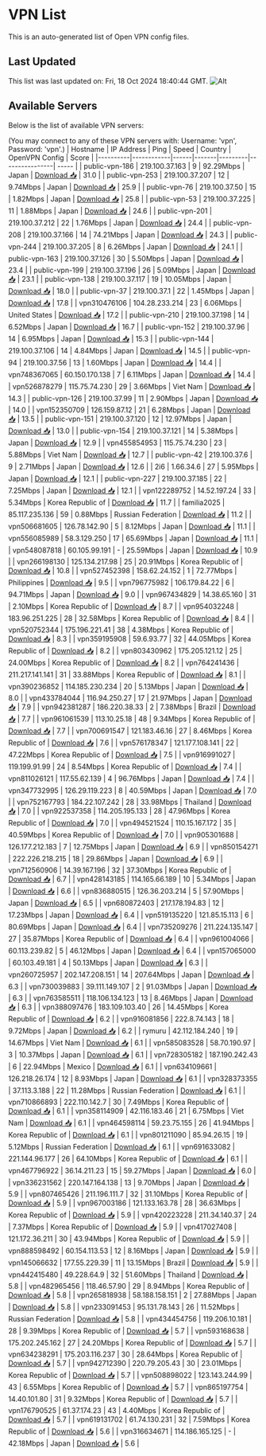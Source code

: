 # VPN List

This is an auto-generated list of Open VPN config files.

## Last Updated

This list was last updated on: Fri, 18 Oct 2024 18:40:44 GMT.
![Alt](https://repobeats.axiom.co/api/embed/186b98318ef1479477931607c1ad7d823f12451f.svg "Repobeats analytics image")

## Available Servers

Below is the list of available VPN servers:

(You may connect to any of these VPN servers with: Username: 'vpn', Password: 'vpn'.)
| Hostname | IP Address | Ping | Speed | Country | OpenVPN Config | Score |
|----------|------------|------|-------|---------|----------------| ----- |
| public-vpn-186 | 219.100.37.163 | 9 | 92.29Mbps | Japan | [Download 📥](./configs/server_0_JP.ovpn) | 31.0 |
| public-vpn-253 | 219.100.37.207 | 12 | 9.74Mbps | Japan | [Download 📥](./configs/server_1_JP.ovpn) | 25.9 |
| public-vpn-76 | 219.100.37.50 | 15 | 1.82Mbps | Japan | [Download 📥](./configs/server_2_JP.ovpn) | 25.8 |
| public-vpn-53 | 219.100.37.225 | 11 | 1.88Mbps | Japan | [Download 📥](./configs/server_3_JP.ovpn) | 24.6 |
| public-vpn-201 | 219.100.37.212 | 22 | 1.76Mbps | Japan | [Download 📥](./configs/server_4_JP.ovpn) | 24.4 |
| public-vpn-208 | 219.100.37.166 | 14 | 74.21Mbps | Japan | [Download 📥](./configs/server_5_JP.ovpn) | 24.3 |
| public-vpn-244 | 219.100.37.205 | 8 | 6.26Mbps | Japan | [Download 📥](./configs/server_6_JP.ovpn) | 24.1 |
| public-vpn-163 | 219.100.37.126 | 30 | 5.50Mbps | Japan | [Download 📥](./configs/server_7_JP.ovpn) | 23.4 |
| public-vpn-199 | 219.100.37.196 | 26 | 5.09Mbps | Japan | [Download 📥](./configs/server_8_JP.ovpn) | 23.1 |
| public-vpn-138 | 219.100.37.117 | 19 | 10.05Mbps | Japan | [Download 📥](./configs/server_9_JP.ovpn) | 18.0 |
| public-vpn-37 | 219.100.37.1 | 22 | 1.45Mbps | Japan | [Download 📥](./configs/server_10_JP.ovpn) | 17.8 |
| vpn310476106 | 104.28.233.214 | 23 | 6.06Mbps | United States | [Download 📥](./configs/server_11_US.ovpn) | 17.2 |
| public-vpn-210 | 219.100.37.198 | 14 | 6.52Mbps | Japan | [Download 📥](./configs/server_12_JP.ovpn) | 16.7 |
| public-vpn-152 | 219.100.37.96 | 14 | 6.95Mbps | Japan | [Download 📥](./configs/server_13_JP.ovpn) | 15.3 |
| public-vpn-144 | 219.100.37.106 | 14 | 4.84Mbps | Japan | [Download 📥](./configs/server_14_JP.ovpn) | 14.5 |
| public-vpn-94 | 219.100.37.56 | 13 | 1.60Mbps | Japan | [Download 📥](./configs/server_15_JP.ovpn) | 14.4 |
| vpn748367065 | 60.150.170.138 | 7 | 6.11Mbps | Japan | [Download 📥](./configs/server_16_JP.ovpn) | 14.4 |
| vpn526878279 | 115.75.74.230 | 29 | 3.66Mbps | Viet Nam | [Download 📥](./configs/server_17_VN.ovpn) | 14.3 |
| public-vpn-126 | 219.100.37.99 | 11 | 2.90Mbps | Japan | [Download 📥](./configs/server_18_JP.ovpn) | 14.0 |
| vpn152350709 | 126.159.87.12 | 21 | 6.28Mbps | Japan | [Download 📥](./configs/server_19_JP.ovpn) | 13.5 |
| public-vpn-151 | 219.100.37.120 | 12 | 12.97Mbps | Japan | [Download 📥](./configs/server_20_JP.ovpn) | 13.0 |
| public-vpn-154 | 219.100.37.121 | 14 | 5.38Mbps | Japan | [Download 📥](./configs/server_21_JP.ovpn) | 12.9 |
| vpn455854953 | 115.75.74.230 | 23 | 5.88Mbps | Viet Nam | [Download 📥](./configs/server_22_VN.ovpn) | 12.7 |
| public-vpn-42 | 219.100.37.6 | 9 | 2.71Mbps | Japan | [Download 📥](./configs/server_23_JP.ovpn) | 12.6 |
| 2i6 | 1.66.34.6 | 27 | 5.95Mbps | Japan | [Download 📥](./configs/server_24_JP.ovpn) | 12.1 |
| public-vpn-227 | 219.100.37.185 | 22 | 7.25Mbps | Japan | [Download 📥](./configs/server_25_JP.ovpn) | 12.1 |
| vpn122289752 | 14.52.197.24 | 33 | 5.34Mbps | Korea Republic of | [Download 📥](./configs/server_26_KR.ovpn) | 11.7 |
| familia2025 | 85.117.235.136 | 59 | 0.88Mbps | Russian Federation | [Download 📥](./configs/server_27_RU.ovpn) | 11.2 |
| vpn506681605 | 126.78.142.90 | 5 | 8.12Mbps | Japan | [Download 📥](./configs/server_28_JP.ovpn) | 11.1 |
| vpn556085989 | 58.3.129.250 | 17 | 65.69Mbps | Japan | [Download 📥](./configs/server_29_JP.ovpn) | 11.1 |
| vpn548087818 | 60.105.99.191 | - | 25.59Mbps | Japan | [Download 📥](./configs/server_30_JP.ovpn) | 10.9 |
| vpn266198130 | 125.134.217.98 | 25 | 20.91Mbps | Korea Republic of | [Download 📥](./configs/server_31_KR.ovpn) | 10.8 |
| vpn527452398 | 158.62.24.152 | 1 | 72.77Mbps | Philippines | [Download 📥](./configs/server_32_PH.ovpn) | 9.5 |
| vpn796775982 | 106.179.84.22 | 6 | 94.71Mbps | Japan | [Download 📥](./configs/server_33_JP.ovpn) | 9.0 |
| vpn967434829 | 14.38.65.160 | 31 | 2.10Mbps | Korea Republic of | [Download 📥](./configs/server_34_KR.ovpn) | 8.7 |
| vpn954032248 | 183.96.251.225 | 28 | 32.58Mbps | Korea Republic of | [Download 📥](./configs/server_35_KR.ovpn) | 8.4 |
| vpn520752344 | 175.196.221.41 | 38 | 4.38Mbps | Korea Republic of | [Download 📥](./configs/server_36_KR.ovpn) | 8.3 |
| vpn359195908 | 59.6.93.77 | 32 | 44.05Mbps | Korea Republic of | [Download 📥](./configs/server_37_KR.ovpn) | 8.2 |
| vpn803430962 | 175.205.121.12 | 25 | 24.00Mbps | Korea Republic of | [Download 📥](./configs/server_38_KR.ovpn) | 8.2 |
| vpn764241436 | 211.217.141.141 | 31 | 33.88Mbps | Korea Republic of | [Download 📥](./configs/server_39_KR.ovpn) | 8.1 |
| vpn390236852 | 114.185.230.234 | 20 | 5.13Mbps | Japan | [Download 📥](./configs/server_40_JP.ovpn) | 8.0 |
| vpn433784044 | 116.94.250.27 | 17 | 21.97Mbps | Japan | [Download 📥](./configs/server_41_JP.ovpn) | 7.9 |
| vpn942381287 | 186.220.38.33 | 2 | 7.38Mbps | Brazil | [Download 📥](./configs/server_42_BR.ovpn) | 7.7 |
| vpn961061539 | 113.10.25.18 | 48 | 9.34Mbps | Korea Republic of | [Download 📥](./configs/server_43_KR.ovpn) | 7.7 |
| vpn700691547 | 121.183.46.16 | 27 | 8.46Mbps | Korea Republic of | [Download 📥](./configs/server_44_KR.ovpn) | 7.6 |
| vpn576178347 | 121.177.108.141 | 22 | 47.22Mbps | Korea Republic of | [Download 📥](./configs/server_45_KR.ovpn) | 7.5 |
| vpn916991027 | 119.199.91.99 | 24 | 8.54Mbps | Korea Republic of | [Download 📥](./configs/server_46_KR.ovpn) | 7.4 |
| vpn811026121 | 117.55.62.139 | 4 | 96.76Mbps | Japan | [Download 📥](./configs/server_47_JP.ovpn) | 7.4 |
| vpn347732995 | 126.29.119.223 | 8 | 40.59Mbps | Japan | [Download 📥](./configs/server_48_JP.ovpn) | 7.0 |
| vpn752167793 | 184.22.107.242 | 28 | 33.98Mbps | Thailand | [Download 📥](./configs/server_49_TH.ovpn) | 7.0 |
| vpn922537358 | 114.205.195.133 | 28 | 47.96Mbps | Korea Republic of | [Download 📥](./configs/server_50_KR.ovpn) | 7.0 |
| vpn494521524 | 110.15.167.172 | 35 | 40.59Mbps | Korea Republic of | [Download 📥](./configs/server_51_KR.ovpn) | 7.0 |
| vpn905301688 | 126.177.212.183 | 7 | 12.75Mbps | Japan | [Download 📥](./configs/server_52_JP.ovpn) | 6.9 |
| vpn850154271 | 222.226.218.215 | 18 | 29.86Mbps | Japan | [Download 📥](./configs/server_53_JP.ovpn) | 6.9 |
| vpn712560906 | 14.39.167.196 | 32 | 37.30Mbps | Korea Republic of | [Download 📥](./configs/server_54_KR.ovpn) | 6.7 |
| vpn428143185 | 114.165.66.189 | 10 | 5.34Mbps | Japan | [Download 📥](./configs/server_55_JP.ovpn) | 6.6 |
| vpn836880515 | 126.36.203.214 | 5 | 57.90Mbps | Japan | [Download 📥](./configs/server_56_JP.ovpn) | 6.5 |
| vpn680872403 | 217.178.194.83 | 12 | 17.23Mbps | Japan | [Download 📥](./configs/server_57_JP.ovpn) | 6.4 |
| vpn519135220 | 121.85.15.113 | 6 | 80.69Mbps | Japan | [Download 📥](./configs/server_58_JP.ovpn) | 6.4 |
| vpn735209276 | 211.224.135.147 | 27 | 35.87Mbps | Korea Republic of | [Download 📥](./configs/server_59_KR.ovpn) | 6.4 |
| vpn961004066 | 60.113.239.82 | 5 | 46.12Mbps | Japan | [Download 📥](./configs/server_60_JP.ovpn) | 6.4 |
| vpn157065000 | 60.103.49.181 | 4 | 50.13Mbps | Japan | [Download 📥](./configs/server_61_JP.ovpn) | 6.3 |
| vpn260725957 | 202.147.208.151 | 14 | 207.64Mbps | Japan | [Download 📥](./configs/server_62_JP.ovpn) | 6.3 |
| vpn730039883 | 39.111.149.107 | 2 | 91.03Mbps | Japan | [Download 📥](./configs/server_63_JP.ovpn) | 6.3 |
| vpn763585511 | 118.106.134.123 | 13 | 8.46Mbps | Japan | [Download 📥](./configs/server_64_JP.ovpn) | 6.3 |
| vpn388097476 | 183.109.103.40 | 26 | 14.45Mbps | Korea Republic of | [Download 📥](./configs/server_65_KR.ovpn) | 6.2 |
| vpn916081856 | 222.8.74.143 | 18 | 9.72Mbps | Japan | [Download 📥](./configs/server_66_JP.ovpn) | 6.2 |
| rymuru | 42.112.184.240 | 19 | 14.67Mbps | Viet Nam | [Download 📥](./configs/server_67_VN.ovpn) | 6.1 |
| vpn585083528 | 58.70.190.97 | 3 | 10.37Mbps | Japan | [Download 📥](./configs/server_68_JP.ovpn) | 6.1 |
| vpn728305182 | 187.190.242.43 | 6 | 22.94Mbps | Mexico | [Download 📥](./configs/server_69_MX.ovpn) | 6.1 |
| vpn634109661 | 126.218.26.174 | 12 | 8.93Mbps | Japan | [Download 📥](./configs/server_70_JP.ovpn) | 6.1 |
| vpn328373355 | 37.113.3.188 | 22 | 11.28Mbps | Russian Federation | [Download 📥](./configs/server_71_RU.ovpn) | 6.1 |
| vpn710866893 | 222.110.142.7 | 30 | 7.49Mbps | Korea Republic of | [Download 📥](./configs/server_72_KR.ovpn) | 6.1 |
| vpn358114909 | 42.116.183.46 | 21 | 6.75Mbps | Viet Nam | [Download 📥](./configs/server_73_VN.ovpn) | 6.1 |
| vpn464598114 | 59.23.75.155 | 26 | 41.94Mbps | Korea Republic of | [Download 📥](./configs/server_74_KR.ovpn) | 6.1 |
| vpn801211090 | 85.94.26.15 | 19 | 5.12Mbps | Russian Federation | [Download 📥](./configs/server_75_RU.ovpn) | 6.1 |
| vpn691633082 | 221.144.96.177 | 26 | 64.10Mbps | Korea Republic of | [Download 📥](./configs/server_76_KR.ovpn) | 6.1 |
| vpn467796922 | 36.14.211.23 | 15 | 59.27Mbps | Japan | [Download 📥](./configs/server_77_JP.ovpn) | 6.0 |
| vpn336231562 | 220.147.164.138 | 13 | 9.70Mbps | Japan | [Download 📥](./configs/server_78_JP.ovpn) | 5.9 |
| vpn807465426 | 211.196.111.7 | 32 | 31.10Mbps | Korea Republic of | [Download 📥](./configs/server_79_KR.ovpn) | 5.9 |
| vpn967003186 | 121.133.163.78 | 28 | 36.63Mbps | Korea Republic of | [Download 📥](./configs/server_80_KR.ovpn) | 5.9 |
| vpn420223228 | 211.34.140.37 | 24 | 7.37Mbps | Korea Republic of | [Download 📥](./configs/server_81_KR.ovpn) | 5.9 |
| vpn417027408 | 121.172.36.211 | 30 | 43.94Mbps | Korea Republic of | [Download 📥](./configs/server_82_KR.ovpn) | 5.9 |
| vpn888598492 | 60.154.113.53 | 12 | 8.16Mbps | Japan | [Download 📥](./configs/server_83_JP.ovpn) | 5.9 |
| vpn145066632 | 177.55.229.39 | 11 | 13.15Mbps | Brazil | [Download 📥](./configs/server_84_BR.ovpn) | 5.9 |
| vpn442415480 | 49.228.64.9 | 32 | 51.60Mbps | Thailand | [Download 📥](./configs/server_85_TH.ovpn) | 5.8 |
| vpn482965456 | 118.46.57.90 | 29 | 8.94Mbps | Korea Republic of | [Download 📥](./configs/server_86_KR.ovpn) | 5.8 |
| vpn265818938 | 58.188.158.151 | 2 | 27.88Mbps | Japan | [Download 📥](./configs/server_87_JP.ovpn) | 5.8 |
| vpn233091453 | 95.131.78.143 | 26 | 11.52Mbps | Russian Federation | [Download 📥](./configs/server_88_RU.ovpn) | 5.8 |
| vpn434454756 | 119.206.10.181 | 28 | 9.39Mbps | Korea Republic of | [Download 📥](./configs/server_89_KR.ovpn) | 5.7 |
| vpn593168638 | 175.202.245.162 | 27 | 24.20Mbps | Korea Republic of | [Download 📥](./configs/server_90_KR.ovpn) | 5.7 |
| vpn634238291 | 175.203.116.237 | 30 | 28.64Mbps | Korea Republic of | [Download 📥](./configs/server_91_KR.ovpn) | 5.7 |
| vpn942712390 | 220.79.205.43 | 30 | 23.01Mbps | Korea Republic of | [Download 📥](./configs/server_92_KR.ovpn) | 5.7 |
| vpn508898022 | 123.143.244.99 | 43 | 6.55Mbps | Korea Republic of | [Download 📥](./configs/server_93_KR.ovpn) | 5.7 |
| vpn865197754 | 14.40.101.80 | 31 | 9.32Mbps | Korea Republic of | [Download 📥](./configs/server_94_KR.ovpn) | 5.7 |
| vpn176790525 | 61.37.174.23 | 43 | 4.40Mbps | Korea Republic of | [Download 📥](./configs/server_95_KR.ovpn) | 5.7 |
| vpn619131702 | 61.74.130.231 | 32 | 7.59Mbps | Korea Republic of | [Download 📥](./configs/server_96_KR.ovpn) | 5.6 |
| vpn316634671 | 114.186.165.125 | - | 42.18Mbps | Japan | [Download 📥](./configs/server_97_JP.ovpn) | 5.6 |
